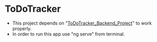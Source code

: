 # ToDoTracker
- This project depends on "[ToDoTracker_Backend_Project](https://github.com/shrivatsam13/ToDoTracker_Backend_Project)" to work properly.
- In order to run this app use "ng serve" from terminal.
